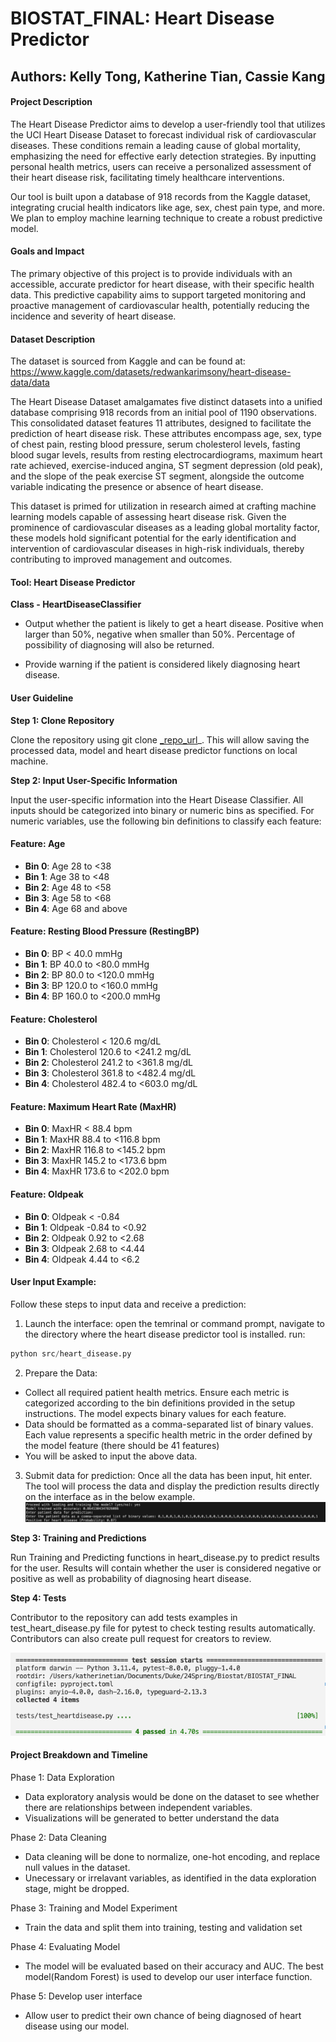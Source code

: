 # BIOSTAT_FINAL: Heart Disease Predictor

## Authors: Kelly Tong, Katherine Tian, Cassie Kang

#### Project Description

The Heart Disease Predictor aims to develop a user-friendly tool that utilizes the UCI Heart Disease Dataset to forecast individual risk of cardiovascular diseases. These conditions remain a leading cause of global mortality, emphasizing the need for effective early detection strategies. By inputting personal health metrics, users can receive a personalized assessment of their heart disease risk, facilitating timely healthcare interventions.

Our tool is built upon a database of 918 records from the Kaggle dataset, integrating crucial health indicators like age, sex, chest pain type, and more. We plan to employ machine learning technique to create a robust predictive model.

#### Goals and Impact
The primary objective of this project is to provide individuals with an accessible, accurate predictor for heart disease, with their specific health data. This predictive capability aims to support targeted monitoring and proactive management of cardiovascular health, potentially reducing the incidence and severity of heart disease.

#### Dataset Description

The dataset is sourced from Kaggle and can be found at: https://www.kaggle.com/datasets/redwankarimsony/heart-disease-data/data

The Heart Disease Dataset amalgamates five distinct datasets into a unified database comprising 918 records from an initial pool of 1190 observations. This consolidated dataset features 11 attributes, designed to facilitate the prediction of heart disease risk. These attributes encompass age, sex, type of chest pain, resting blood pressure, serum cholesterol levels, fasting blood sugar levels, results from resting electrocardiograms, maximum heart rate achieved, exercise-induced angina, ST segment depression (old peak), and the slope of the peak exercise ST segment, alongside the outcome variable indicating the presence or absence of heart disease.

This dataset is primed for utilization in research aimed at crafting machine learning models capable of assessing heart disease risk. Given the prominence of cardiovascular diseases as a leading global mortality factor, these models hold significant potential for the early identification and intervention of cardiovascular diseases in high-risk individuals, thereby contributing to improved management and outcomes.

#### Tool: Heart Disease Predictor

**Class - HeartDiseaseClassifier**

- Output whether the patient is likely to get a heart disease. Positive when larger than 50%, negative when smaller than 50%. Percentage of possibility of diagnosing will also be returned. 
  
- Provide warning if the patient is considered likely diagnosing heart disease.

#### User Guideline

**Step 1: Clone Repository**

Clone the repository using git clone [_repo_url](https://github.com/Kelly0604/BIOSTAT_FINAL.git)_. This will allow saving the processed data, model and heart disease predictor functions on local machine. 

**Step 2: Input User-Specific Information**

Input the user-specific information into the Heart Disease Classifier. All inputs should be categorized into binary or numeric bins as specified. For numeric variables, use the following bin definitions to classify each feature:

#### Feature: Age
- **Bin 0**: Age 28 to <38
- **Bin 1**: Age 38 to <48
- **Bin 2**: Age 48 to <58
- **Bin 3**: Age 58 to <68
- **Bin 4**: Age 68 and above

#### Feature: Resting Blood Pressure (RestingBP)
- **Bin 0**: BP < 40.0 mmHg
- **Bin 1**: BP 40.0 to <80.0 mmHg
- **Bin 2**: BP 80.0 to <120.0 mmHg
- **Bin 3**: BP 120.0 to <160.0 mmHg
- **Bin 4**: BP 160.0 to <200.0 mmHg

#### Feature: Cholesterol
- **Bin 0**: Cholesterol < 120.6 mg/dL
- **Bin 1**: Cholesterol 120.6 to <241.2 mg/dL
- **Bin 2**: Cholesterol 241.2 to <361.8 mg/dL
- **Bin 3**: Cholesterol 361.8 to <482.4 mg/dL
- **Bin 4**: Cholesterol 482.4 to <603.0 mg/dL

#### Feature: Maximum Heart Rate (MaxHR)
- **Bin 0**: MaxHR < 88.4 bpm
- **Bin 1**: MaxHR 88.4 to <116.8 bpm
- **Bin 2**: MaxHR 116.8 to <145.2 bpm
- **Bin 3**: MaxHR 145.2 to <173.6 bpm
- **Bin 4**: MaxHR 173.6 to <202.0 bpm

#### Feature: Oldpeak
- **Bin 0**: Oldpeak < -0.84
- **Bin 1**: Oldpeak -0.84 to <0.92
- **Bin 2**: Oldpeak 0.92 to <2.68
- **Bin 3**: Oldpeak 2.68 to <4.44
- **Bin 4**: Oldpeak 4.44 to <6.2

#### User Input Example:
Follow these steps to input data and receive a prediction:
1. Launch the interface:
open the temrinal or command prompt, navigate to the directory where the heart disease predictor tool is installed.
run:
```Python
python src/heart_disease.py
```
2. Prepare the Data:
- Collect all required patient health metrics. Ensure each metric is categorized according to the bin definitions provided in the setup instructions. The model expects binary values for each feature.
- Data should be formatted as a comma-separated list of binary values. Each value represents a specific health metric in the order defined by the model feature (there should be 41 features)
- You will be asked to input the above data.
3. Submit data for prediction:
Once all the data has been input, hit enter. The tool will process the data and display the prediction results directly on the interface as in the below example.
![User Input](imgs/User_input.jpg)


**Step 3: Training and Predictions**

Run Training and Predicting functions in heart_disease.py to predict results for the user. Results will contain whether the user is considered negative or positive as well as probability of diagnosing heart disease. 

**Step 4: Tests**

Contributor to the repository can add tests examples in test_heart_disease.py file for pytest to check testing results automatically. Contributors can also create pull request for creators to review.

![User Input](imgs/Test.jpg)

#### Project Breakdown and Timeline
Phase 1: Data Exploration
  - Data exploratory analysis would be done on the dataset to see whether there are relationships between independent variables.
  - Visualizations will be generated to better understand the data

Phase 2: Data Cleaning 
- Data cleaning will be done to normalize, one-hot encoding, and replace null values in the dataset.
- Unecessary or irrelavant variables, as identified in the data exploration stage, might be dropped.

Phase 3: Training and Model Experiment 
- Train the data and split them into training, testing and validation set

Phase 4: Evaluating Model 
- The model will be evaluated based on their accuracy and AUC. The best model(Random Forest) is used to develop our user interface function. 
  
Phase 5: Develop user interface
- Allow user to predict their own chance of being diagnosed of heart disease using our model.
